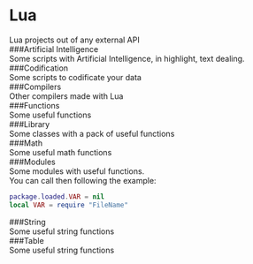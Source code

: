# Lua<br>
Lua projects out of any external API<br>
###Artificial Intelligence<br>
Some scripts with Artificial Intelligence, in highlight, text dealing.<br>
###Codification<br>
Some scripts to codificate your data<br>
###Compilers<br>
Other compilers made with Lua<br>
###Functions<br>
Some useful functions<br>
###Library<br>
Some classes with a pack of useful functions<br>
###Math<br>
Some useful math functions<br>
###Modules<br>
Some modules with useful functions.<br>
You can call then following the example:<br>
```Lua
package.loaded.VAR = nil
local VAR = require "FileName"
```
###String<br>
Some useful string functions<br>
###Table<br>
Some useful string functions<br>
